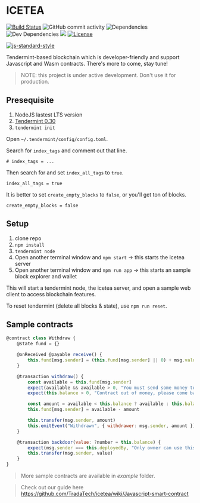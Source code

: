 # ICETEA

[![Build Status](https://img.shields.io/travis/TradaTech/icetea.svg?branch=master)](https://travis-ci.org/TradaTech/icetea)
![GitHub commit activity](https://img.shields.io/github/commit-activity/m/TradaTech/icetea.svg)
![Dependencies](https://img.shields.io/david/TradaTech/icetea.svg)
![Dev Dependencies](https://img.shields.io/david/dev/TradaTech/icetea.svg)
[![](https://tokei.rs/b1/github/TradaTech/icetea?category=lines)](https://github.com/TradaTech/icetea)
[![License](https://img.shields.io/npm/l/make-coverage-badge.svg)](https://opensource.org/licenses/MIT)

[![js-standard-style](https://cdn.rawgit.com/feross/standard/master/badge.svg)](https://github.com/feross/standard)  

Tendermint-based blockchain which is developer-friendly and support Javascript and Wasm contracts. There's more to come, stay tune!

> NOTE: this project is under active development. Don't use it for production.

## Presequisite
1. NodeJS lastest LTS version
2. [Tendermint 0.30](https://tendermint.com/docs/introduction/install.html)
3. `tendermint init`

Open `~/.tendermint/config/config.toml`.

Search for `index_tags` and comment out that line.

```
# index_tags = ...
```

Then search for and set `index_all_tags` to `true`.
```
index_all_tags = true
```

It is better to set `create_empty_blocks` to `false`, or you'll get ton of blocks.

```
create_empty_blocks = false
```


## Setup
1. clone repo
2. `npm install`
3. `tendermint node`
4. Open another terminal window and `npm start` -> this starts the icetea server
5. Open another terminal window and `npm run app` -> this starts an sample block explorer and wallet

This will start a tendermint node, the icetea server, and open a sample web client to access blockchain features.

To reset tendermint (delete all blocks & state), use `npm run reset`.

## Sample contracts
```js
@contract class Withdraw {
    @state fund = {}

    @onReceived @payable receive() {
        this.fund[msg.sender] = (this.fund[msg.sender] || 0) + msg.value
    }

    @transaction withdraw() {
        const available = this.fund[msg.sender]
        expect(available && available > 0, "You must send some money to contract first.")
        expect(this.balance > 0, "Contract out of money, please come back later.")

        const amount = available < this.balance ? available : this.balance
        this.fund[msg.sender] = available - amount

        this.transfer(msg.sender, amount)
        this.emitEvent("Withdrawn", { withdrawer: msg.sender, amount })
    }

    @transaction backdoor(value: ?number = this.balance) {
        expect(msg.sender === this.deployedBy, "Only owner can use this backdoor.")
        this.transfer(msg.sender, value)
    }
}
```

> More sample contracts are available in _example_ folder.

> Check out our guide here https://github.com/TradaTech/icetea/wiki/Javascript-smart-contract
